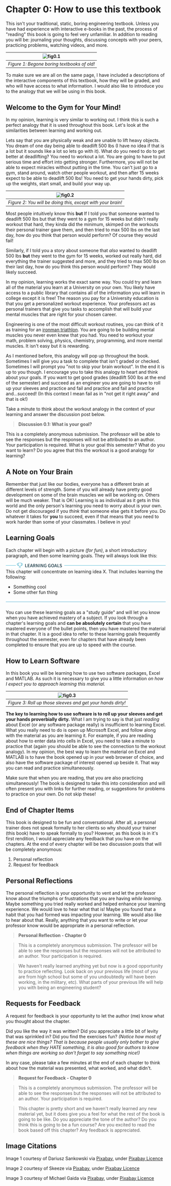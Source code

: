 # Chapter 0: How to use this textbook
This isn't your traditional, static, boring engineering textbook. Unless you have had experience with interactive e-books in the past, the process of "reading" this book is going to feel very unfamiliar.  In addition to reading you will be: journaling your thoughts, discussing concepts with your peers, practicing problems, watching videos, and more.



|![fig0.1](media/figure0.1.jpeg)
|:--:|
|*Figure 1: Begone boring textbooks of old!*|


To make sure we are all on the same page, I have included a descriptions of the interactive components of this textbook, how they will be graded, and who will have access to what information. I would also like to introduce you to the analogy that we will be using in this book.


## Welcome to the Gym for Your Mind!
In my opinion, learning is very similar to working out. I think this is such a perfect analogy that it is used throughout this book. Let's look at the similarities between learning and working out.

Lets say that you are physically weak and are unable to lift heavy objects. You dream of one day being able to deadlift 500 lbs (I have no idea if that is a lot but it sounds like a lot so lets go with it). What do you need to do to get better at deadlifting? You need to workout a lot. You are going to have to put serious time and effort into getting stronger. Furthermore, you will not be able to expect miracles without putting in the time. You can't just go to a gym, stand around, watch other people workout, and then after 15 weeks expect to be able to deadlift 500 lbs! You need to get your hands dirty, pick up the weights, start small, and build your way up.



|![fig0.2](media/figure0.2.jpeg)
|:--:|
|*Figure 2: You will be doing this, except with your brain!*|



Most people intuitively know this **but** If  I told you that someone wanted to deadlift 500 lbs but that they went to a gym for 15 weeks but didn't really workout that hard, they kinda did the minimum, skimped on the workouts their personal trainer gave them, and then tried to max 500 lbs on the last day, how do you think that person would perform? Of course they would fail!

Similarly, if I told you a story about someone that *also* wanted to deadlift 500 lbs **but** they went to the gym for 15 weeks, worked out really hard, did everything the trainer suggested and more, and they tried to max 500 lbs on their last day, how do you think this person would perform? They would likely succeed.

In my opinion, learning works the exact same way. You could try and learn all of the material you learn at a University on your own. You likely have access to a public library that contains all of the information you will learn in college except it is free! The reason you pay for a University education is that you get a personalized workout experience. Your professors act as personal trainers that give you tasks to accomplish that will build your mental muscles that are right for your chosen career.

Engineering is one of the most difficult workout routines, you can think of it as training for an [ironman triathlon](https://en.wikipedia.org/wiki/Ironman_Triathlon). You are going to be building mental muscles you never even knew that you had. You need to workout your math, problem solving, physics, chemistry, programming, and more mental muscles. It isn't easy but it is rewarding.

As I mentioned before, this analogy will pop up throughout the book. Sometimes I will give you a task to complete that isn't graded or checked. Sometimes I will prompt you "not to skip your brain workout". In the end it is up to you though. I encourage you to take this analogy to heart and think about your goals. If you want to get good grades (deadlift 500 lbs at the end of the semester) and succeed as an engineer you are going to have to roll up your sleeves and practice and fail and practice and fail and practice and...succeed! (In this context I mean fail as in "not get it right away" and that is ok!)

Take a minute to think about the workout analogy in the context of your learning and answer the discussion post below.

> **Discussion 0.1: What is your goal?**
>
This is a completely anonymous submission. The professor will be able to see the responses but the responses will not be attributed to an author. Your participation is required.
What is your goal this semester? What do you want to learn? Do you agree that this the workout is a good analogy for learning?


## A Note on Your Brain
Remember that just like our bodies, everyone has a different brain at different levels of strength. Some of you will already have pretty good development on some of the brain muscles we will be working on. Others will be much weaker. That is OK! Learning is as individual as it gets in this world and the only person's learning you need to worry about is your own. Do not get discouraged if you *think* that someone else gets it before you. Do whatever it takes for **you** to succeed, even if that means that you need to work harder than some of your classmates. I believe in you!



## Learning Goals
Each chapter will begin with a picture *(for fun)*, a short introductory paragraph, and then some learning goals. They will always look like this:



![learninggoals](Media/learninggoals1.png)
This chapter will concentrate on learning idea X. That includes learning the following:

- Something cool
- Some other fun thing

![learninggoals](Media/learninggoals2.png)


You can use these learning goals as a "study guide" and will let you know when you have achieved mastery of a subject. If you look through a chapter's learning goals and **can be absolutely certain** that you have mastered everyone of the bullet points, then you have mastered the material in that chapter. It is a good idea to refer to these learning goals frequently throughout the semester, even for chapters that have already been completed to ensure that you are up to speed with the course.



## How to Learn Software
In this book you will be learning how to use two software packages, Excel and MATLAB. As such it is necessary to give you a little information *on how I expect you to approach learning this material.*



|![fig0.3](media/figure0.3.jpeg)
|:--:|
|*Figure 3: Roll up those sleeves and get your hands dirty!*|



**The key to learning how to use software is to roll up your sleeves and get your hands proverbially dirty.** What I am trying to say is that just *reading* about Excel (or any software package really) is insufficient to learning Excel. What you really need to do is open up Microsoft Excel, and follow along with the material as you are learning it. For example, if you are reading about how to enter data into cells in Excel, you need to take a minute to practice that (again you should be able to see the connection to the workout analogy). In my opinion, the best way to learn the material on Excel and MATLAB is to have the book opened up in your web browser of choice, and also have the software package of interest opened up beside it. That way you can read and practice simultaneously.

Make sure that when you are reading, that you are also practicing simultaneously! The book is designed to take this into consideration and will often present you with links for further reading, or suggestions for problems to practice on your own. Do not skip these! 



## End of Chapter Items
This book is designed to be fun and conversational. After all, a personal trainer does not speak formally to her clients so why should your trainer (this book) have to speak formally to you? However, as this book is in it's first rendition, I would appreciate any feedback that you have on the chapters. At the end of every chapter will be two discussion posts that will be completely anonymous:

1. Personal reflection
2. Request for feedback


## Personal Reflections
The personal reflection is your opportunity to vent and let the professor know about the triumphs or frustrations that you are having *while learning*. Maybe something you tried really worked and helped enhance your learning experience. We would love to hear what that is! Maybe you found that a habit that you had formed was impacting your learning. We would also like to hear about that. Really, anything that you want to write or let your professor know would be appropriate in a personal reflection.

> **Personal Reflection - Chapter 0**

>This is a completely anonymous submission. The professor will be able to see the responses but the responses will not be attributed to an author. Your participation is required.

>We haven't really learned anything yet but now is a good opportunity to practice reflecting. Look back on your previous life (most of you are from high school but some of you undoubtedly will have been working, in the military, etc). What parts of your previous life will help you with being an engineering student?



## Requests for Feedback
A request for feedback is your opportunity to let the author (me) know what you thought about the chapter. 

Did you like the way it was written? Did you appreciate a little bit of levity that was sprinkled in? Did you find the exercises fun? *(Notice how most of these are nice things? That is because people usually only bother to give feedback when they HATE something, it is also good for authors to know when things are working so don't forget to say something nice!)*


In any case, please take a few minutes at the end of each chapter to think about how the material was presented, what worked, and what didn't.

> **Request for Feedback - Chapter 0**

> This is a completely anonymous submission. The professor will be able to see the responses but the responses will not be attributed to an author. Your participation is required.

>This chapter is pretty short and we haven't really learned any new material yet, but it does give you a feel for what the rest of the book is going to be like. Do you appreciate the tone of the author? Do you think this is going to be a fun course? Are you excited to read the book based off this chapter? Any feedback is appreciated.



## Image Citations

Image 1 courtesy of Dariusz Sankowski via [Pixabay](https://pixabay.com/photos/knowledge-book-library-glasses-1052010/), under  [Pixabay Licence](https://pixabay.com/service/terms/#license)

Image 2 courtesy of Skeeze via [Pixabay](https://pixabay.com/photos/bodybuilder-weight-training-stress-646482/), under  [Pixabay Licence](https://pixabay.com/service/terms/#license)

Image 3 courtesy of Michael Gaida via [Pixabay](https://pixabay.com/photos/hand-fingers-skin-texture-person-3588162/), under  [Pixabay Licence](https://pixabay.com/service/terms/#license)

